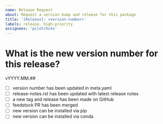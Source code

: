 ```yaml
---
name: Release Request
about: Request a version bump and release for this package
title: '[Release]: <version-number>'
labels: release, high-priority
assignees: 'pilotchute'
---
```

  
# What is the new version number for this release?
vYYYY.MM.##
  
- [ ] version number has been updated in meta.yaml
- [ ] release-notes.rst has been updated with latest release notes
- [ ] a new tag and release has been made on GitHub
- [ ] feedstock PR has been merged
- [ ] new version can be installed via pip
- [ ] new version can be installed via conda
